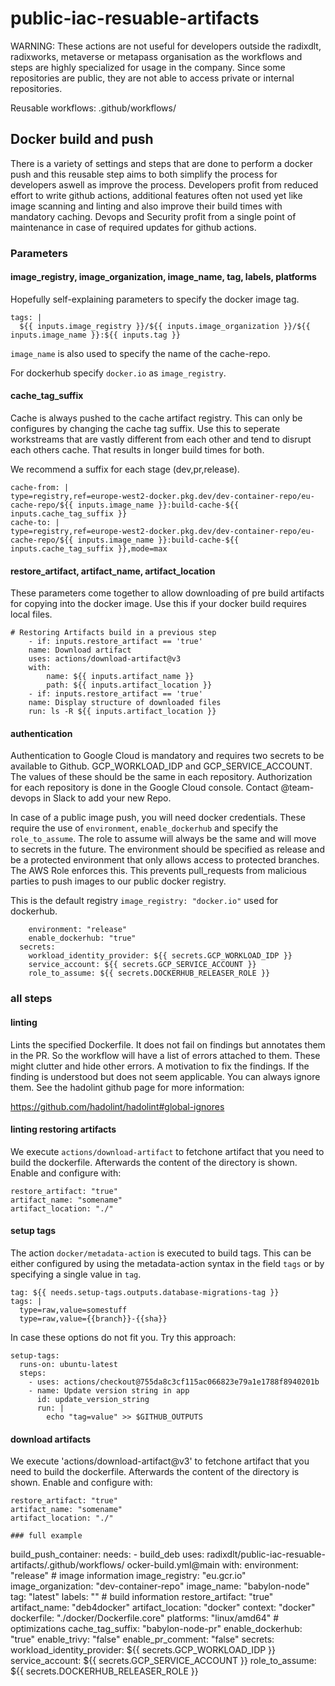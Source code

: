 # public-iac-resuable-artifacts

WARNING: These actions are not useful for developers outside the radixdlt, radixworks, metaverse or metapass organisation as the workflows and steps are highly specialized for usage in the company. Since some repositories are public, they are not able to access private or internal repositories.

Reusable workflows:
.github/workflows/

## Docker build and push

There is a variety of settings and steps that are done to perform a docker push and this reusable step aims to both simplify the process for developers aswell as improve the process. Developers profit from reduced effort to write github actions, additional features often not used yet like image scanning and linting and also improve their build times with mandatory caching.
Devops and Security profit from a single point of maintenance in case of required updates for github actions.

### Parameters

#### image_registry, image_organization, image_name, tag, labels, platforms

Hopefully self-explaining parameters to specify the docker image tag. 
```
tags: |
  ${{ inputs.image_registry }}/${{ inputs.image_organization }}/${{ inputs.image_name }}:${{ inputs.tag }}
```

`image_name` is also used to specify the name of the cache-repo.

For dockerhub specify `docker.io` as `image_registry`.

#### cache_tag_suffix 
Cache is always pushed to the cache artifact registry. This can only be configures by changing the cache tag suffix.
Use this to seperate workstreams that are vastly different from each other and tend to disrupt each others cache. 
That results in longer build times for both.

We recommend a suffix for each stage (dev,pr,release).

```
cache-from: |
type=registry,ref=europe-west2-docker.pkg.dev/dev-container-repo/eu-cache-repo/${{ inputs.image_name }}:build-cache-${{ inputs.cache_tag_suffix }} 
cache-to: |
type=registry,ref=europe-west2-docker.pkg.dev/dev-container-repo/eu-cache-repo/${{ inputs.image_name }}:build-cache-${{ inputs.cache_tag_suffix }},mode=max 
```

#### restore_artifact, artifact_name, artifact_location
These parameters come together to allow downloading of pre build artifacts for copying into the docker image. 
Use this if your docker build requires local files.

```
# Restoring Artifacts build in a previous step
    - if: inputs.restore_artifact == 'true'
    name: Download artifact
    uses: actions/download-artifact@v3
    with:
        name: ${{ inputs.artifact_name }}
        path: ${{ inputs.artifact_location }}
    - if: inputs.restore_artifact == 'true'
    name: Display structure of downloaded files
    run: ls -R ${{ inputs.artifact_location }}
```

#### authentication

Authentication to Google Cloud is mandatory and requires two secrets to be available to Github. GCP_WORKLOAD_IDP and GCP_SERVICE_ACCOUNT. The values of these should be the same in each repository. Authorization for each repository is done in the Google Cloud console. Contact @team-devops in Slack to add your new Repo.

In case of a public image push, you will need docker credentials. These require the use of `environment`, `enable_dockerhub` and specify the `role_to_assume`. The role to assume will always be the same and will move to secrets in the future. The environment should be specified as release and be a protected environment that only allows access to protected branches. The AWS Role enforces this. This prevents pull_requests from malicious parties to push images to our public docker registry.

This is the default registry `image_registry: "docker.io"` used for dockerhub.

```    
    environment: "release"
    enable_dockerhub: "true"
  secrets:
    workload_identity_provider: ${{ secrets.GCP_WORKLOAD_IDP }}
    service_account: ${{ secrets.GCP_SERVICE_ACCOUNT }}
    role_to_assume: ${{ secrets.DOCKERHUB_RELEASER_ROLE }}
```

### all steps

#### linting

Lints the specified Dockerfile. It does not fail on findings but annotates them in the PR. So the workflow will have a list of errors attached to them. These might clutter and hide other errors. A motivation to fix the findings. If the finding is understood but does not seem applicable. You can always ignore them. See the hadolint github page for more information:

https://github.com/hadolint/hadolint#global-ignores

#### linting restoring artifacts

We execute `actions/download-artifact` to fetchone artifact that you need to build the dockerfile. Afterwards the content of the directory is shown.
Enable and configure with:

```
restore_artifact: "true"
artifact_name: "somename"
artifact_location: "./"
```

#### setup tags

The action `docker/metadata-action` is executed to build tags. This can be either configured by using the metadata-action syntax in the field `tags` or by specifying a single value in `tag`. 

```
tag: ${{ needs.setup-tags.outputs.database-migrations-tag }}
tags: |
  type=raw,value=somestuff
  type=raw,value={{branch}}-{{sha}}
```

In case these options do not fit you. Try this approach:

```
setup-tags:
  runs-on: ubuntu-latest
  steps:
    - uses: actions/checkout@755da8c3cf115ac066823e79a1e1788f8940201b
    - name: Update version string in app
      id: update_version_string
      run: |
        echo "tag=value" >> $GITHUB_OUTPUTS
```

#### download artifacts

We execute 'actions/download-artifact@v3' to fetchone artifact that you need to build the dockerfile. Afterwards the content of the directory is shown.
Enable and configure with:

```
restore_artifact: "true"
artifact_name: "somename"
artifact_location: "./"

### full example
```
  build_push_container:
    needs: 
      - build_deb
    uses: radixdlt/public-iac-resuable-artifacts/.github/workflows/ ocker-build.yml@main
    with:
      environment: "release"
      # image information
      image_registry: "eu.gcr.io"
      image_organization: "dev-container-repo"
      image_name: "babylon-node"
      tag: "latest"
      labels: ""
      # build information
      restore_artifact: "true"
      artifact_name: "deb4docker"
      artifact_location: "docker"
      context: "docker"
      dockerfile: "./docker/Dockerfile.core"
      platforms: "linux/amd64"
      # optimizations
      cache_tag_suffix: "babylon-node-pr"
      enable_dockerhub: "true"
      enable_trivy: "false"
      enable_pr_comment: "false"
    secrets:
      workload_identity_provider: ${{ secrets.GCP_WORKLOAD_IDP }}
      service_account: ${{ secrets.GCP_SERVICE_ACCOUNT }}
      role_to_assume: ${{ secrets.DOCKERHUB_RELEASER_ROLE }}
```
